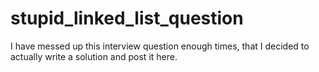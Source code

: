 # stupid_linked_list_question
I have messed up this interview question enough times, that I decided to actually write a solution and post it here.  
